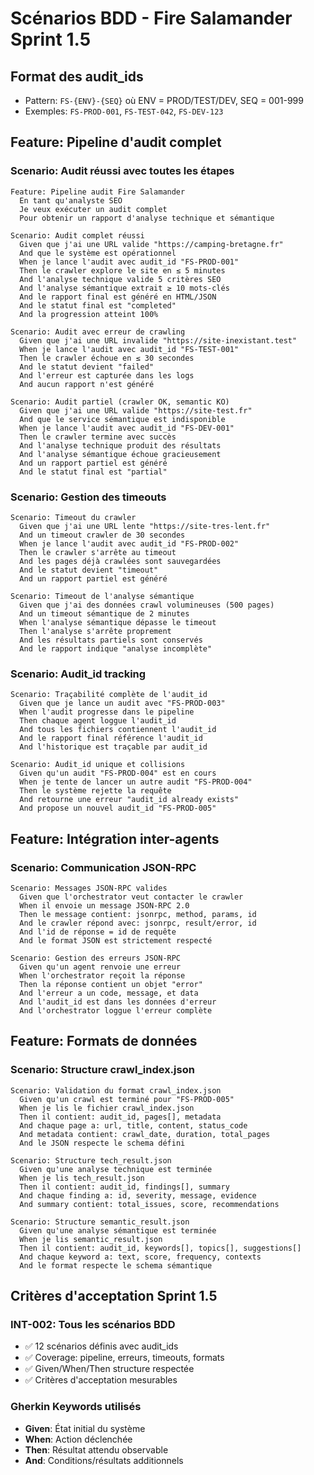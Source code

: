 # Scénarios BDD - Fire Salamander Sprint 1.5

## Format des audit_ids
- Pattern: `FS-{ENV}-{SEQ}` où ENV = PROD/TEST/DEV, SEQ = 001-999
- Exemples: `FS-PROD-001`, `FS-TEST-042`, `FS-DEV-123`

## Feature: Pipeline d'audit complet

### Scenario: Audit réussi avec toutes les étapes
```gherkin
Feature: Pipeline audit Fire Salamander
  En tant qu'analyste SEO
  Je veux exécuter un audit complet
  Pour obtenir un rapport d'analyse technique et sémantique

Scenario: Audit complet réussi
  Given que j'ai une URL valide "https://camping-bretagne.fr"
  And que le système est opérationnel
  When je lance l'audit avec audit_id "FS-PROD-001"
  Then le crawler explore le site en ≤ 5 minutes
  And l'analyse technique valide 5 critères SEO
  And l'analyse sémantique extrait ≥ 10 mots-clés
  And le rapport final est généré en HTML/JSON
  And le statut final est "completed"
  And la progression atteint 100%

Scenario: Audit avec erreur de crawling
  Given que j'ai une URL invalide "https://site-inexistant.test"
  When je lance l'audit avec audit_id "FS-TEST-001"
  Then le crawler échoue en ≤ 30 secondes
  And le statut devient "failed"
  And l'erreur est capturée dans les logs
  And aucun rapport n'est généré

Scenario: Audit partiel (crawler OK, semantic KO)
  Given que j'ai une URL valide "https://site-test.fr"
  And que le service sémantique est indisponible
  When je lance l'audit avec audit_id "FS-DEV-001"
  Then le crawler termine avec succès
  And l'analyse technique produit des résultats
  And l'analyse sémantique échoue gracieusement
  And un rapport partiel est généré
  And le statut final est "partial"
```

### Scenario: Gestion des timeouts
```gherkin
Scenario: Timeout du crawler
  Given que j'ai une URL lente "https://site-tres-lent.fr"
  And un timeout crawler de 30 secondes
  When je lance l'audit avec audit_id "FS-PROD-002"
  Then le crawler s'arrête au timeout
  And les pages déjà crawlées sont sauvegardées
  And le statut devient "timeout"
  And un rapport partiel est généré

Scenario: Timeout de l'analyse sémantique
  Given que j'ai des données crawl volumineuses (500 pages)
  And un timeout sémantique de 2 minutes
  When l'analyse sémantique dépasse le timeout
  Then l'analyse s'arrête proprement
  And les résultats partiels sont conservés
  And le rapport indique "analyse incomplète"
```

### Scenario: Audit_id tracking
```gherkin
Scenario: Traçabilité complète de l'audit_id
  Given que je lance un audit avec "FS-PROD-003"
  When l'audit progresse dans le pipeline
  Then chaque agent loggue l'audit_id
  And tous les fichiers contiennent l'audit_id
  And le rapport final référence l'audit_id
  And l'historique est traçable par audit_id

Scenario: Audit_id unique et collisions
  Given qu'un audit "FS-PROD-004" est en cours
  When je tente de lancer un autre audit "FS-PROD-004"
  Then le système rejette la requête
  And retourne une erreur "audit_id already exists"
  And propose un nouvel audit_id "FS-PROD-005"
```

## Feature: Intégration inter-agents

### Scenario: Communication JSON-RPC
```gherkin
Scenario: Messages JSON-RPC valides
  Given que l'orchestrator veut contacter le crawler
  When il envoie un message JSON-RPC 2.0
  Then le message contient: jsonrpc, method, params, id
  And le crawler répond avec: jsonrpc, result/error, id
  And l'id de réponse = id de requête
  And le format JSON est strictement respecté

Scenario: Gestion des erreurs JSON-RPC
  Given qu'un agent renvoie une erreur
  When l'orchestrator reçoit la réponse
  Then la réponse contient un objet "error"
  And l'erreur a un code, message, et data
  And l'audit_id est dans les données d'erreur
  And l'orchestrator loggue l'erreur complète
```

## Feature: Formats de données

### Scenario: Structure crawl_index.json
```gherkin
Scenario: Validation du format crawl_index.json
  Given qu'un crawl est terminé pour "FS-PROD-005"
  When je lis le fichier crawl_index.json
  Then il contient: audit_id, pages[], metadata
  And chaque page a: url, title, content, status_code
  And metadata contient: crawl_date, duration, total_pages
  And le JSON respecte le schema défini

Scenario: Structure tech_result.json
  Given qu'une analyse technique est terminée
  When je lis tech_result.json
  Then il contient: audit_id, findings[], summary
  And chaque finding a: id, severity, message, evidence
  And summary contient: total_issues, score, recommendations

Scenario: Structure semantic_result.json
  Given qu'une analyse sémantique est terminée
  When je lis semantic_result.json
  Then il contient: audit_id, keywords[], topics[], suggestions[]
  And chaque keyword a: text, score, frequency, contexts
  And le format respecte le schema sémantique
```

## Critères d'acceptation Sprint 1.5

### INT-002: Tous les scénarios BDD
- ✅ 12 scénarios définis avec audit_ids
- ✅ Coverage: pipeline, erreurs, timeouts, formats
- ✅ Given/When/Then structure respectée
- ✅ Critères d'acceptation mesurables

### Gherkin Keywords utilisés
- **Given**: État initial du système
- **When**: Action déclenchée 
- **Then**: Résultat attendu observable
- **And**: Conditions/résultats additionnels